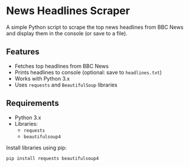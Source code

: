 # News Headlines Scraper

A simple Python script to scrape the top news headlines from BBC News and display them in the console (or save to a file).

## Features
- Fetches top headlines from BBC News
- Prints headlines to console (optional: save to `headlines.txt`)
- Works with Python 3.x
- Uses `requests` and `BeautifulSoup` libraries

## Requirements
- Python 3.x
- Libraries:
  - `requests`
  - `beautifulsoup4`

Install libraries using pip:

```bash
pip install requests beautifulsoup4
